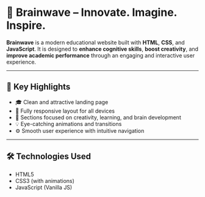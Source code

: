 # 🧠 Brainwave – Innovate. Imagine. Inspire.

**Brainwave** is a modern educational website built with **HTML**, **CSS**, and **JavaScript**. It is designed to **enhance cognitive skills**, **boost creativity**, and **improve academic performance** through an engaging and interactive user experience.

---

## 🌟 Key Highlights

- 🎓 Clean and attractive landing page
- 📱 Fully responsive layout for all devices
- 🧩 Sections focused on creativity, learning, and brain development
- 💡 Eye-catching animations and transitions
- ⚙️ Smooth user experience with intuitive navigation

---

## 🛠️ Technologies Used

- HTML5  
- CSS3 (with animations)  
- JavaScript (Vanilla JS)
